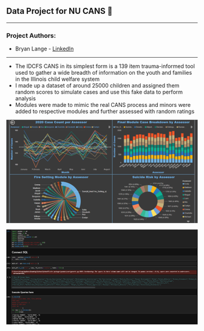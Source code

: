## Data Project for NU CANS :children_crossing:
---
### Project Authors: 
* Bryan Lange - [LinkedIn](https://www.linkedin.com/in/bryanrobertlange)
---
- The IDCFS CANS in its simplest form is a 139 item trauma-informed tool used to gather a wide breadth of information on the youth and families in the Illinois child welfare system
- I made up a dataset of around 25000 children and assigned them random scores to simulate cases and use this fake data to perform analysis 
- Modules were made to mimic the real CANS process and minors were added to respective modules and further assessed with random ratings 

![image](PowerBI_example.png) 

![image](SQL.png) 



